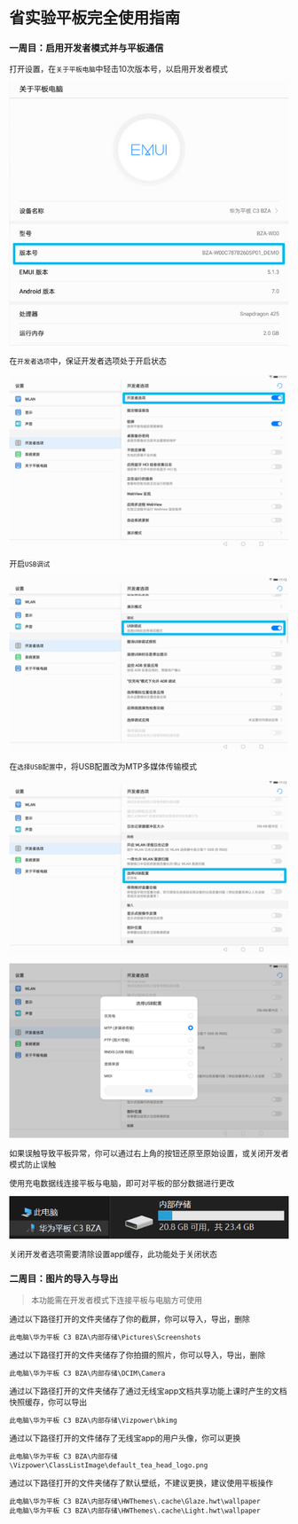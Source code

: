 # 省实验平板完全使用指南

### 一周目：启用开发者模式并与平板通信

打开设置，在`关于平板电脑`中轻击10次版本号，以启用开发者模式

![](img\1-1.png)

在`开发者选项`中，保证开发者选项处于开启状态

![](img/1-2.png)

开启`USB调试`

![](img/1-3.png)

在`选择USB配置`中，将USB配置改为MTP多媒体传输模式

![](img/1-4.png)

![](img/1-5.png)

如果误触导致平板异常，你可以通过右上角的按钮还原至原始设置，或关闭开发者模式防止误触

使用充电数据线连接平板与电脑，即可对平板的部分数据进行更改

![](img\1-6.png)

关闭开发者选项需要清除设置app缓存，此功能处于关闭状态

### 二周目：图片的导入与导出

> 本功能需在开发者模式下连接平板与电脑方可使用

通过以下路径打开的文件夹储存了你的截屏，你可以导入，导出，删除

```
此电脑\华为平板 C3 BZA\内部存储\Pictures\Screenshots
```

通过以下路径打开的文件夹储存了你拍摄的照片，你可以导入，导出，删除

```
此电脑\华为平板 C3 BZA\内部存储\DCIM\Camera
```

通过以下路径打开的文件夹储存了通过无线宝app文档共享功能上课时产生的文档快照缓存，你可以导出

```
此电脑\华为平板 C3 BZA\内部存储\Vizpower\bkimg
```

通过以下路径打开的文件储存了无线宝app的用户头像，你可以更换

```
此电脑\华为平板 C3 BZA\内部存储\Vizpower\ClassListImage\default_tea_head_logo.png
```

通过以下路径打开的文件夹储存了默认壁纸，不建议更换，建议使用平板操作

```
此电脑\华为平板 C3 BZA\内部存储\HWThemes\.cache\Glaze.hwt\wallpaper
此电脑\华为平板 C3 BZA\内部存储\HWThemes\.cache\Light.hwt\wallpaper
```
























